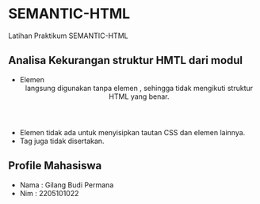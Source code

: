 # SEMANTIC-HTML
Latihan Praktikum SEMANTIC-HTML


## Analisa Kekurangan struktur HMTL dari modul

* Elemen <header> langsung digunakan tanpa elemen <body>, sehingga tidak mengikuti struktur HTML yang benar.
* Elemen <head> tidak ada untuk menyisipkan tautan CSS dan elemen lainnya.
* Tag <html> juga tidak disertakan.

## Profile Mahasiswa
- Nama : Gilang Budi Permana
- Nim  : 2205101022
